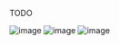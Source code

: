 TODO

![image](https://github.com/IoanCirja/MediaStore/assets/92055730/a5875198-c470-4888-b2ad-33850025a37b)
![image](https://github.com/IoanCirja/MediaStore/assets/92055730/5572b2f8-61d6-46eb-b284-8e5ab6d223a0)
![image](https://github.com/IoanCirja/MediaStore/assets/92055730/8f1fd045-2e98-40c7-8c41-9a60894d5dd3)




